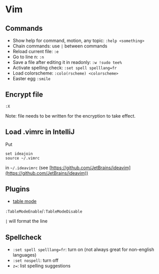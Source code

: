 # Vim

## Commands
- Show help for command, motion, any topic: `:help <something>`
- Chain commands: use `|` between commands
- Reload current file: `:e`
- Go to line n: `:n`
- Save a file after editing it in readonly: `:w !sudo tee%`
- Activate spelling check: `:set spell spelllang=fr`
- Load colorscheme: `:colo(rscheme) <colorscheme>`
- Easter egg `:smile`

## Encrypt file
`:X`

Note: file needs to be written for the encryption to take effect.

## Load .vimrc in IntelliJ
Put
```
set ideajoin
source ~/.vimrc
```
in `~/.ideavimrc` (see [https://github.com/JetBrains/ideavim](https://github.com/JetBrains/ideavim))

## Plugins
- [table mode](https://github.com/dhruvasagar/vim-table-mode)

`:TableModeEnable`/`:TableModeDisable`

`|` will format the line

## Spellcheck

- `:set spell spelllang=fr`: turn on (not always great for non-english languages)
- `:set nospell`: turn off
- `z=`: list spelling suggestions
